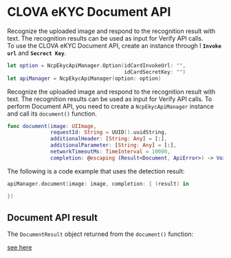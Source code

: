 # CLOVA eKYC Document API

Recognize the uploaded image and respond to the recognition result with text. The recognition results can be used as input for Verify API calls.<br>To use the CLOVA eKYC Document API, create an instance through I **`Invoke url`** and **`Secrect Key`**.

```swift
let option = NcpEkycApiManager.Option(idCardInvokeUrl: "",
                                      idCardSecretKey: "")
let apiManager = NcpEkycApiManager(option: option)
```

Recognize the uploaded image and respond to the recognition result with text. The recognition results can be used as input for Verify API calls. 
To perform Document API, you need to create a `NcpEkycApiManager` instance and call its `document()` function.

```swift
func document(image: UIImage,
              requestId: String = UUID().uuidString,
              additionalHeader: [String: Any] = [:],
              additionalParameter: [String: Any] = [:],
              networkTimeoutMs: TimeInterval = 10000,
              completion: @escaping (Result<Document, ApiError>) -> Void)
```

The following is a code example that uses the detection result:

```swift
apiManager.document(image: image, completion: { (result) in

})
```

## Document API result

The `DocumentResult` object returned from the `document()` function:

[see here](https://api-fin.ncloud-docs.com/docs/ai-application-service-ekyc-document-api)


